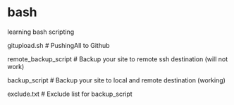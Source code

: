 # bash
learning bash scripting

gitupload.sh  # PushingAll to Github

remote_backup_script # Backup your site to remote ssh destination (will not work)

backup_script # Backup your site to local and remote destination (working)

exclude.txt  # Exclude list for backup_script
